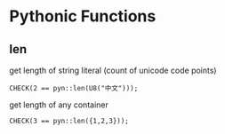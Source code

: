 # Pythonic Functions

## len

get length of string literal (count of unicode code points)
```
CHECK(2 == pyn::len(U8("中文")));
```

get length of any container
```
CHECK(3 == pyn::len({1,2,3}));
```